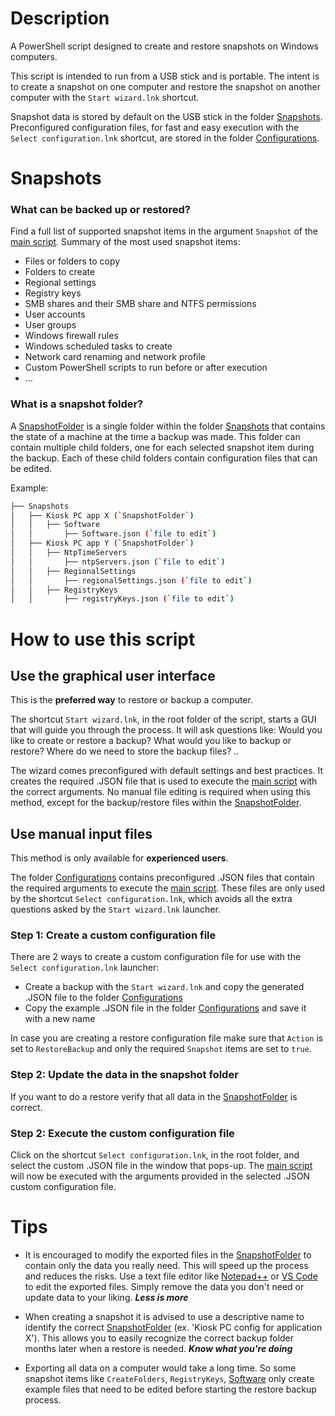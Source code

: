 # Description
A PowerShell script designed to create and restore snapshots on Windows computers.

This script is intended to run from a USB stick and is portable. The intent is to create a snapshot on one computer and restore the snapshot on another computer with the `Start wizard.lnk` shortcut. 

Snapshot data is stored by default on the USB stick in the folder [Snapshots](./Snapshots). Preconfigured configuration files, for fast and easy execution with the `Select configuration.lnk` shortcut, are stored in the folder [Configurations](./Configurations).

# Snapshots

### What can be backed up or restored?
Find a full list of supported snapshot items in the argument `Snapshot` of the [main script](./Scripts/Invoke%20scripts/Invoke%20scripts.ps1). Summary of the most used snapshot items:

- Files or folders to copy
- Folders to create
- Regional settings
- Registry keys
- SMB shares and their SMB share and NTFS permissions
- User accounts
- User groups
- Windows firewall rules
- Windows scheduled tasks to create
- Network card renaming and network profile
- Custom PowerShell scripts to run before or after execution
- ...

### What is a snapshot folder?
A [SnapshotFolder](./Snapshots/RestoreSnapshot%20PC1%20Example) is a single folder within the folder [Snapshots](./Snapshots) that contains the state of a machine at the time a backup was made. This folder can contain multiple child folders, one for each selected snapshot item during the backup. Each of these child folders contain configuration files that can be edited.

Example:
```bash
├── Snapshots
│   ├── Kiosk PC app X (`SnapshotFolder`)
│   │   ├── Software
│   │       ├── Software.json (`file to edit`)
│   ├── Kiosk PC app Y (`SnapshotFolder`)
│   │   ├── NtpTimeServers
│   │       ├── ntpServers.json (`file to edit`)
│   │   ├── RegionalSettings
│   │       ├── regionalSettings.json (`file to edit`)
│   │   ├── RegistryKeys 
│   │       ├── registryKeys.json (`file to edit`)
```
# How to use this script

## Use the graphical user interface

This is the **preferred way** to restore or backup a computer.

The shortcut `Start wizard.lnk`, in the root folder of the script, starts a GUI that will guide you through the process. It will ask questions like: Would you like to create or restore a backup? What would you like to backup or restore? Where do we need to store the backup files? ..

The wizard comes preconfigured with default settings and best practices. It creates the required .JSON file that is used to execute the [main script](./Scripts/Invoke%20scripts/Invoke%20scripts.ps1) with the correct arguments. No manual file editing is required when using this method, except for the backup/restore files within the [SnapshotFolder](#what-is-a-snapshot-folder).

## Use manual input files

This method is only available for **experienced users**.

The folder [Configurations](./Configurations) contains preconfigured .JSON files that contain the required arguments to execute the [main script](./Scripts/Invoke%20scripts/Invoke%20scripts.ps1). These files are only used by the shortcut `Select configuration.lnk`, which avoids all the extra questions asked by the `Start wizard.lnk` launcher. 

### Step 1: Create a custom configuration file
There are 2 ways to create a custom configuration file for use with the `Select configuration.lnk` launcher:
- Create a backup with the `Start wizard.lnk` and copy the generated .JSON file to the folder [Configurations](./Configurations)
- Copy the example .JSON file in the folder [Configurations](./Configurations) and save it with a new name

In case you are creating a restore configuration file make sure that `Action` is set to `RestoreBackup` and only the required `Snapshot` items are set to `true`.

### Step 2: Update the data in the snapshot folder
If you want to do a restore verify that all data in the [SnapshotFolder](#what-is-a-snapshot-folder) is correct. 

### Step 2: Execute the custom configuration file
Click on the shortcut `Select configuration.lnk`, in the root folder, and select the custom .JSON file in the window that pops-up. The [main script](./Scripts/Invoke%20scripts/Invoke%20scripts.ps1) will now be executed with the arguments provided in the selected .JSON custom configuration file.

 # Tips
- It is encouraged to modify the exported files in the [SnapshotFolder](#what-is-a-snapshot-folder) to contain only the data you really need. This will speed up the process and reduces the risks. Use a text file editor like [Notepad++] or [VS Code] to edit the exported files. Simply remove the data you don't need or update data to your liking. **_Less is more_**

- When creating a snapshot it is advised to use a descriptive name to identify the correct [SnapshotFolder](#what-is-a-snapshot-folder) (ex. 'Kiosk PC config for application X'). This allows you to easily recognize the correct backup folder months later when a restore is needed. **_Know what you're doing_**

- Exporting all data on a computer would take a long time. So some snapshot items like `CreateFolders`, `RegistryKeys`, [Software](./Snapshots/RestoreSnapshot%20PC1%20Example/Software) only create example files that need to be edited before starting the restore backup process.

[Notepad++]: https://notepad-plus-plus.org/
[VS Code]: https://code.visualstudio.com/